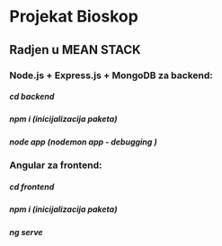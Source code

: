 # Projekat Bioskop
## Radjen u MEAN STACK

### Node.js + Express.js + MongoDB za backend:
##### cd backend
##### npm i (inicijalizacija paketa)
##### node app (nodemon app - debugging )

### Angular za frontend:
##### cd frontend
##### npm i (inicijalizacija paketa)
##### ng serve